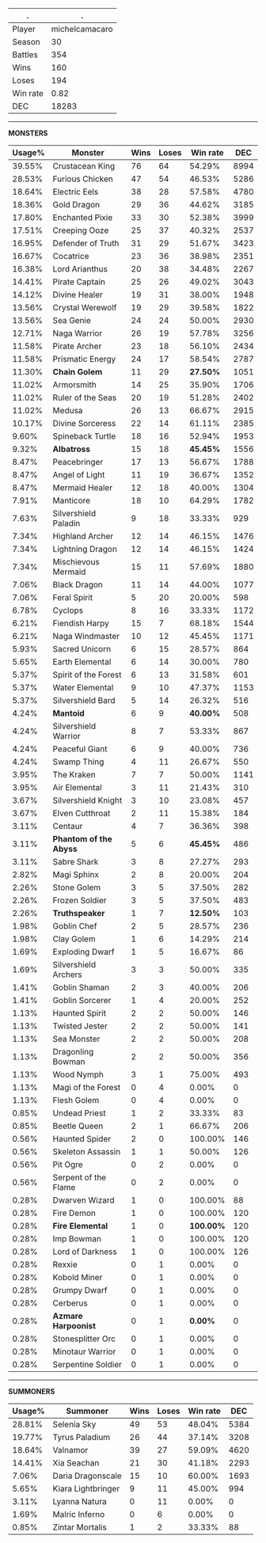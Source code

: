 .|.
|-|-
Player|michelcamacaro
Season|30
Battles|354
Wins|160
Loses|194
Win rate|0.82
DEC|18283

---
**MONSTERS**

Usage%|Monster|Wins|Loses|Win rate|DEC|
-|-|-|-|-|-|
39.55%|Crustacean King|76|64|54.29%|8994|
28.53%|Furious Chicken|47|54|46.53%|5286|
18.64%|Electric Eels|38|28|57.58%|4780|
18.36%|Gold Dragon|29|36|44.62%|3185|
17.80%|Enchanted Pixie|33|30|52.38%|3999|
17.51%|Creeping Ooze|25|37|40.32%|2537|
16.95%|Defender of Truth|31|29|51.67%|3423|
16.67%|Cocatrice|23|36|38.98%|2351|
16.38%|Lord Arianthus|20|38|34.48%|2267|
14.41%|Pirate Captain|25|26|49.02%|3043|
14.12%|Divine Healer|19|31|38.00%|1948|
13.56%|Crystal Werewolf|19|29|39.58%|1822|
13.56%|Sea Genie|24|24|50.00%|2930|
12.71%|Naga Warrior|26|19|57.78%|3256|
11.58%|Pirate Archer|23|18|56.10%|2434|
11.58%|Prismatic Energy|24|17|58.54%|2787|
11.30%|**Chain Golem**|11|29|**27.50%**|1051|
11.02%|Armorsmith|14|25|35.90%|1706|
11.02%|Ruler of the Seas|20|19|51.28%|2402|
11.02%|Medusa|26|13|66.67%|2915|
10.17%|Divine Sorceress|22|14|61.11%|2385|
9.60%|Spineback Turtle|18|16|52.94%|1953|
9.32%|**Albatross**|15|18|**45.45%**|1556|
8.47%|Peacebringer|17|13|56.67%|1788|
8.47%|Angel of Light|11|19|36.67%|1352|
8.47%|Mermaid Healer|12|18|40.00%|1304|
7.91%|Manticore|18|10|64.29%|1782|
7.63%|Silvershield Paladin|9|18|33.33%|929|
7.34%|Highland Archer|12|14|46.15%|1476|
7.34%|Lightning Dragon|12|14|46.15%|1424|
7.34%|Mischievous Mermaid|15|11|57.69%|1880|
7.06%|Black Dragon|11|14|44.00%|1077|
7.06%|Feral Spirit|5|20|20.00%|598|
6.78%|Cyclops|8|16|33.33%|1172|
6.21%|Fiendish Harpy|15|7|68.18%|1544|
6.21%|Naga Windmaster|10|12|45.45%|1171|
5.93%|Sacred Unicorn|6|15|28.57%|864|
5.65%|Earth Elemental|6|14|30.00%|780|
5.37%|Spirit of the Forest|6|13|31.58%|601|
5.37%|Water Elemental|9|10|47.37%|1153|
5.37%|Silvershield Bard|5|14|26.32%|516|
4.24%|**Mantoid**|6|9|**40.00%**|508|
4.24%|Silvershield Warrior|8|7|53.33%|867|
4.24%|Peaceful Giant|6|9|40.00%|736|
4.24%|Swamp Thing|4|11|26.67%|550|
3.95%|The Kraken|7|7|50.00%|1141|
3.95%|Air Elemental|3|11|21.43%|310|
3.67%|Silvershield Knight|3|10|23.08%|457|
3.67%|Elven Cutthroat|2|11|15.38%|184|
3.11%|Centaur|4|7|36.36%|398|
3.11%|**Phantom of the Abyss**|5|6|**45.45%**|486|
3.11%|Sabre Shark|3|8|27.27%|293|
2.82%|Magi Sphinx|2|8|20.00%|204|
2.26%|Stone Golem|3|5|37.50%|282|
2.26%|Frozen Soldier|3|5|37.50%|483|
2.26%|**Truthspeaker**|1|7|**12.50%**|103|
1.98%|Goblin Chef|2|5|28.57%|236|
1.98%|Clay Golem|1|6|14.29%|214|
1.69%|Exploding Dwarf|1|5|16.67%|86|
1.69%|Silvershield Archers|3|3|50.00%|335|
1.41%|Goblin Shaman|2|3|40.00%|206|
1.41%|Goblin Sorcerer|1|4|20.00%|252|
1.13%|Haunted Spirit|2|2|50.00%|146|
1.13%|Twisted Jester|2|2|50.00%|141|
1.13%|Sea Monster|2|2|50.00%|208|
1.13%|Dragonling Bowman|2|2|50.00%|356|
1.13%|Wood Nymph|3|1|75.00%|493|
1.13%|Magi of the Forest|0|4|0.00%|0|
1.13%|Flesh Golem|0|4|0.00%|0|
0.85%|Undead Priest|1|2|33.33%|83|
0.85%|Beetle Queen|2|1|66.67%|206|
0.56%|Haunted Spider|2|0|100.00%|146|
0.56%|Skeleton Assassin|1|1|50.00%|126|
0.56%|Pit Ogre|0|2|0.00%|0|
0.56%|Serpent of the Flame|0|2|0.00%|0|
0.28%|Dwarven Wizard|1|0|100.00%|88|
0.28%|Fire Demon|1|0|100.00%|120|
0.28%|**Fire Elemental**|1|0|**100.00%**|120|
0.28%|Imp Bowman|1|0|100.00%|120|
0.28%|Lord of Darkness|1|0|100.00%|126|
0.28%|Rexxie|0|1|0.00%|0|
0.28%|Kobold Miner|0|1|0.00%|0|
0.28%|Grumpy Dwarf|0|1|0.00%|0|
0.28%|Cerberus|0|1|0.00%|0|
0.28%|**Azmare Harpoonist**|0|1|**0.00%**|0|
0.28%|Stonesplitter Orc|0|1|0.00%|0|
0.28%|Minotaur Warrior|0|1|0.00%|0|
0.28%|Serpentine Soldier|0|1|0.00%|0|

---
**SUMMONERS**

Usage%|Summoner|Wins|Loses|Win rate|DEC|
-|-|-|-|-|-|
28.81%|Selenia Sky|49|53|48.04%|5384|
19.77%|Tyrus Paladium|26|44|37.14%|3208|
18.64%|Valnamor|39|27|59.09%|4620|
14.41%|Xia Seachan|21|30|41.18%|2293|
7.06%|Daria Dragonscale|15|10|60.00%|1693|
5.65%|Kiara Lightbringer|9|11|45.00%|994|
3.11%|Lyanna Natura|0|11|0.00%|0|
1.69%|Malric Inferno|0|6|0.00%|0|
0.85%|Zintar Mortalis|1|2|33.33%|88|
